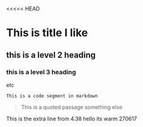 <<<<< HEAD

# This is title I like
## this is a level 2 heading
### this is a level 3 heading
etc

```
This is a code segment in markdown
```

> This is a quoted passage
> something else

This is the extra line from 4.38
hello its warm
270617

